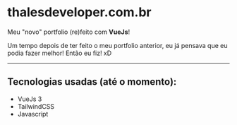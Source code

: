 # thalesdeveloper.com.br

Meu "novo" portfolio (re)feito com <strong>VueJs</strong>!

Um tempo depois de ter feito o meu portfolio anterior, eu já pensava que eu podia fazer melhor! 
Então eu fiz! xD

---

## Tecnologias usadas (até o momento):

- VueJs 3
- TailwindCSS
- Javascript


